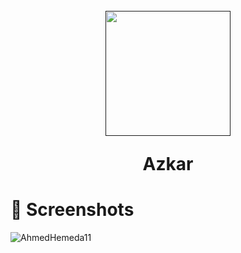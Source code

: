 <h1 align="center">
  <br>
  <a href=""><img src="https://user-images.githubusercontent.com/101954795/177343062-6e1e56ef-275f-417a-81dc-d48587e09801.png" width="200" hspace="4"></a>

  <br>
  
  Azkar
  
</h1>

# 📱 Screenshots #

![AhmedHemeda11](https://user-images.githubusercontent.com/101954795/177362166-e7ed0d16-d1fb-4a56-8dc2-c756d5139ff6.jpg)
